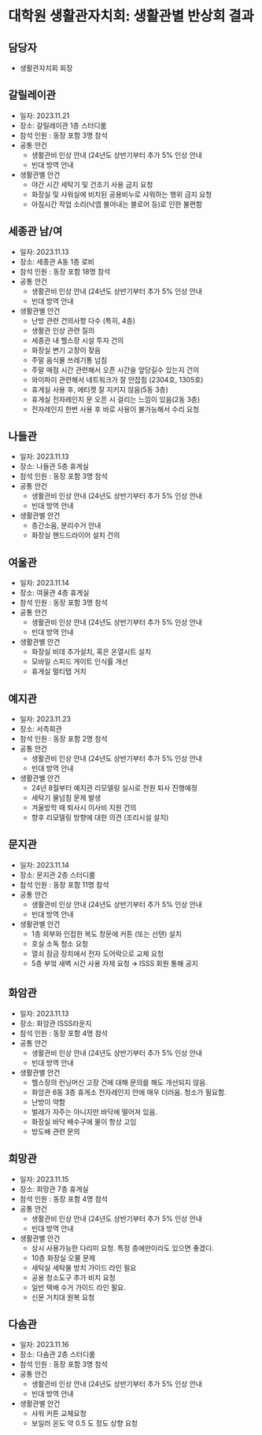 대학원 생활관자치회: 생활관별 반상회 결과
===

## 담당자
- 생활관자치회 회장

## 갈릴레이관
- 일자: 2023.11.21
- 장소: 갈릴레이관 1층 스터디룸
- 참석 인원 : 동장 포함 3명 참석
- 공통 안건
  - 생활관비 인상 안내 (24년도 상반기부터 추가 5% 인상 안내
  - 빈대 방역 안내
- 생활관별 안건
  - 야간 시간 세탁기 및 건조기 사용 금지 요청 
  - 화장실 및 샤워실에 비치된 공용비누로 샤워하는 행위 금지 요청
  - 아침시간 작업 소리(낙엽 불어내는 블로어 등)로 인한 불편함


## 세종관 남/여
- 일자: 2023.11.13
- 장소: 세종관 A동 1층 로비
- 참석 인원 : 동장 포함 18명 참석
- 공통 안건
  - 생활관비 인상 안내 (24년도 상반기부터 추가 5% 인상 안내
  - 빈대 방역 안내
- 생활관별 안건
  - 난방 관련 건의사항 다수 (특히, 4층)
  - 생활관 인상 관련 질의
  - 세종관 내 헬스장 시설 투자 건의 
  - 화장실 변기 고장이 잦음 
  - 주말 음식물 쓰레기통 넘침
  - 주말 매점 시간 관련해서 오픈 시간을 앞당길수 있는지 건의
  - 와이파이 관련해서 네트워크가 잘 안잡힘 (2304호, 1305호)
  - 휴게실 사용 후, 에티켓 잘 지키지 않음(5동 3층)
  - 휴게실 전자레인지 문 오픈 시 걸리는 느낌이 있음(2동 3층)
  - 전자레인지 한번 사용 후 바로 사용이 불가능해서 수리 요청  


## 나들관
- 일자: 2023.11.13
- 장소: 나들관 5층 휴게실
- 참석 인원 : 동장 포함 3명 참석
- 공통 안건
  - 생활관비 인상 안내 (24년도 상반기부터 추가 5% 인상 안내
  - 빈대 방역 안내
- 생활관별 안건
  - 층간소음, 분리수거 안내
  - 화장실 핸드드라이어 설치 건의 

## 여울관
- 일자: 2023.11.14
- 장소: 여울관 4층 휴게실
- 참석 인원 : 동장 포함 3명 참석
- 공통 안건
  - 생활관비 인상 안내 (24년도 상반기부터 추가 5% 인상 안내
  - 빈대 방역 안내
- 생활관별 안건
  - 화장실 비데 추가설치, 혹은 온열시트 설치
  - 모바일 스피드 게이트 인식률 개선
  - 휴게실 멀티탭 거치


## 예지관
- 일자: 2023.11.23
- 장소: 서측회관
- 참석 인원 : 동장 포함 2명 참석
- 공통 안건
  - 생활관비 인상 안내 (24년도 상반기부터 추가 5% 인상 안내
  - 빈대 방역 안내
- 생활관별 안건
  - 24년 8월부터 예지관 리모델링 실시로 전원 퇴사 진행예정
  - 세탁기 물넘침 문제 발생
  - 겨울방학 때 퇴사시 이사비 지원 건의
  - 향후 리모델링 방향에 대한 의견 (조리시설 설치)


## 문지관
- 일자: 2023.11.14
- 장소: 문지관 2층 스터디룸
- 참석 인원 : 동장 포함 11명 참석
- 공통 안건
  - 생활관비 인상 안내 (24년도 상반기부터 추가 5% 인상 안내
  - 빈대 방역 안내
- 생활관별 안건
  - 1층 외부와 인접한 복도 창문에 커튼 (또는 선탠) 설치
  - 호실 소독 청소 요청
  - 열쇠 잠금 장치에서 전자 도어락으로 교체 요청
  - 5층 부엌 새벽 시간 사용 자제 요청 🡪 ISSS 회원 통해 공지


## 화암관
- 일자: 2023.11.13
- 장소: 화암관 ISSS라운지
- 참석 인원 : 동장 포함 4명 참석
- 공통 안건
  - 생활관비 인상 안내 (24년도 상반기부터 추가 5% 인상 안내
  - 빈대 방역 안내
- 생활관별 안건
  - 헬스장의 런닝머신 고장 건에 대해 문의를 해도 개선되지 않음.
  - 화암관 6동 3층 휴게소 전자레인지 안에 매우 더러움. 청소가 필요함. 
  - 난방이 약함 
  - 벌레가 자주는 아니지만 바닥에 떨어져 있음.
  - 화장실 바닥 배수구에 물이 항상 고임 
  - 방도배 관련 문의  


## 희망관
- 일자: 2023.11.15
- 장소: 희망관 7층 휴게실
- 참석 인원 : 동장 포함 4명 참석
- 공통 안건
  - 생활관비 인상 안내 (24년도 상반기부터 추가 5% 인상 안내
  - 빈대 방역 안내
- 생활관별 안건
  - 상시 사용가능한 다리미 요청. 특정 층에만이라도 있으면 좋겠다.
  - 10층 화장실 오물 문제 
  - 세탁실 세탁물 방치 가이드 라인 필요
  - 공용 청소도구 추가 비치 요청
  - 일반 택배 수거 가이드 라인 필요. 
  - 신문 거치대 원복 요청


## 다솜관
- 일자: 2023.11.16
- 장소: 다솜관 2층 스터디룸
- 참석 인원 : 동장 포함 3명 참석
- 공통 안건
  - 생활관비 인상 안내 (24년도 상반기부터 추가 5% 인상 안내
  - 빈대 방역 안내
- 생활관별 안건
  - 샤워 커튼 교체요청
  - 보일러 온도 약 0.5 도 정도 상향 요청

